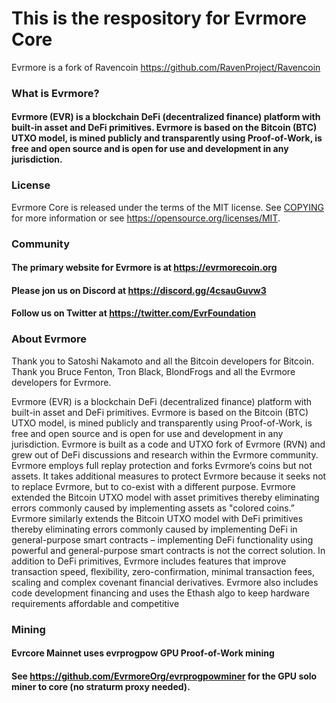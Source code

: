 
# This is the respository for Evrmore Core

Evrmore is a fork of Ravencoin https://github.com/RavenProject/Ravencoin

### What is Evrmore?

#### Evrmore (EVR) is a blockchain DeFi (decentralized finance) platform with built-in asset and DeFi primitives. Evrmore is based on the Bitcoin (BTC) UTXO model, is mined publicly and transparently using Proof-of-Work, is free and open source and is open for use and development in any jurisdiction. 


### License

Evrmore Core is released under the terms of the MIT license. See [COPYING](COPYING) for more information or see https://opensource.org/licenses/MIT.


### Community

#### The primary website for Evrmore is at https://evrmorecoin.org

#### Please jon us on Discord at https://discord.gg/4csauGuvw3

#### Follow us on Twitter at https://twitter.com/EvrFoundation


### About Evrmore

Thank you to Satoshi Nakamoto and all the Bitcoin developers for Bitcoin. Thank you Bruce Fenton, Tron Black, BlondFrogs and all the Evrmore developers for Evrmore.

Evrmore (EVR) is a blockchain DeFi (decentralized finance) platform with built-in asset and DeFi primitives. Evrmore is based on the Bitcoin (BTC) UTXO model, is mined publicly and transparently using Proof-of-Work, is free and open source and is open for use and development in any jurisdiction. Evrmore is built as a code and UTXO fork of Evrmore (RVN) and grew out of DeFi discussions and research within the Evrmore community. Evrmore employs full replay protection and forks Evrmore’s coins but not assets. It takes additional measures to protect Evrmore because it seeks not to replace Evrmore, but to co-exist with a different purpose. Evrmore extended the Bitcoin UTXO model with asset primitives thereby eliminating errors commonly caused by implementing assets as "colored coins.” Evrmore similarly extends the Bitcoin UTXO model with DeFi primitives thereby eliminating errors commonly caused by implementing DeFi in general-purpose smart contracts – implementing DeFi functionality using powerful and general-purpose smart contracts is not the correct solution. In addition to DeFi primitives, Evrmore includes features that improve transaction speed, flexibility, zero-confirmation, minimal transaction fees, scaling and complex covenant financial derivatives. Evrmore also includes code development financing and uses the Ethash algo to keep hardware requirements affordable and competitive  

### Mining

#### Evrcore Mainnet uses evrprogpow GPU Proof-of-Work mining

#### See https://github.com/EvrmoreOrg/evrprogpowminer for the GPU solo miner to core (no straturm proxy needed).

